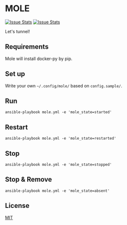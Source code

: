 MOLE
====

[![Issue Stats](http://issuestats.com/github/dochang/mole/badge/pr)](http://www.issuestats.com/github/dochang/mole)
[![Issue Stats](http://issuestats.com/github/dochang/mole/badge/issue)](http://www.issuestats.com/github/dochang/mole)

Let's tunnel!

Requirements
------------

Mole will install docker-py by pip.

Set up
------

Write your own `~/.config/mole/` based on `config.sample/`.

Run
---

    ansible-playbook mole.yml -e 'mole_state=started'

Restart
-------

    ansible-playbook mole.yml -e 'mole_state=restarted'

Stop
----

    ansible-playbook mole.yml -e 'mole_state=stopped'

Stop & Remove
-------------

    ansible-playbook mole.yml -e 'mole_state=absent'

License
-------

[MIT](http://dochang.mit-license.org/)

